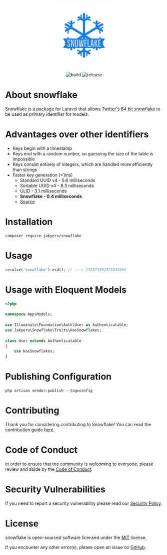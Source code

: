 <p align="center">
    <a href="https://github.com/JakyeRU/snowflake" target="_blank">
        <img src="https://raw.githubusercontent.com/JakyeRU/snowflake/main/.github/logo/Snowflake-logos_transparent.png" height=200>
    </a>
</p>

<p align="center">
    <img src="https://img.shields.io/github/workflow/status/JakyeRU/snowflake/Run%20tests?style=for-the-badge" alt="build">
    <img src="https://img.shields.io/github/v/release/JakyeRU/snowflake?color=blue&style=for-the-badge" alt="release">
</p>

# About snowflake
Snowflake is a package for Laravel that allows <a href="https://en.wikipedia.org/wiki/Snowflake_ID" target="_blank">Twitter's 64 bit snowflake</a> to be used as primary identifier for models.

# Advantages over other identifiers
* Keys begin with a timestamp
* Keys end with a random number, so guessing the size of the table is impossible
* Keys consist entirely of integers, which are handled more efficiently than strings
* Faster key generation (<1ms)
  * Standard UUID v4 - 5.6 milliseconds
  *  Sortable UUID v4 - 8.3 milliseconds
  *  ULID             - 3.1 milliseconds
  *  **Snowflake        - 0.4 milliseconds**
  * [Source](https://itnext.io/choosing-the-right-data-type-means-of-generating-unique-primary-keys-d7aac92968c6)

# Installation
```shell
composer require jakyeru/snowflake
```

# Usage 
```php
resolve('snowflake')->id(); // ---> 112871594573041664
```
# Usage with Eloquent Models
```php
<?php

namespace App\Models;

use Illuminate\Foundation\Auth\User as Authenticatable;
use Jakyeru\Snowflake\Traits\HasSnowflakes;

class User extends Authenticatable
{
    use HasSnowflakes;
}
```

# Publishing Configuration
```shell
php artisan vendor:publish --tag=config
```

# Contributing
Thank you for considering contributing to Snowflake! You can read the contribution guide [here](https://github.com/JakyeRU/snowflake/blob/main/.github/CONTRIBUTING.md).

# Code of Conduct
In order to ensure that the community is welcoming to everyone, please review and abide by the [Code of Conduct](https://github.com/JakyeRU/snowflake/blob/main/.github/CODE_OF_CONDUCT.md).

# Security Vulnerabilities
If you need to report a security vulnerability please read our [Security Policy](https://github.com/JakyeRU/snowflake/blob/main/.github/SECURITY.md).

# License
snowflake is open-sourced software licensed under the [MIT](https://github.com/JakyeRU/snowflake/blob/main/LICENSE) license.

If you encounter any other error(s), please open an issue on [GitHub](https://github.com/JakyeRU/snowflake/issues/new/choose).